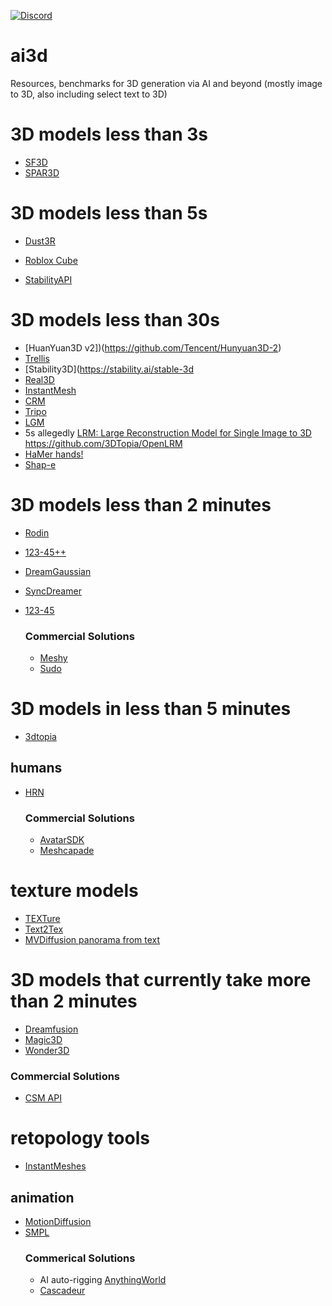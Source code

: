 

[![Discord](https://img.shields.io/discord/1138253049161334944.svg?label=&logo=discord&logoColor=ffffff&color=7389D8&labelColor=6A7EC2)](https://discord.gg/Yr8gzTCcEh)

# ai3d
Resources, benchmarks for 3D generation via AI and beyond (mostly image to 3D, also including select text to 3D) 

# 3D models less than 3s
- [SF3D](https://huggingface.co/spaces/stabilityai/stable-fast-3d)
- [SPAR3D](https://github.com/Stability-AI/stable-point-aware-3d)

# 3D models less than 5s
- [Dust3R](https://github.com/naver/dust3r)
- [Roblox Cube](https://github.com/Roblox/cube)

- [StabilityAPI](https://platform.stability.ai/docs/api-reference)

# 3D models less than 30s
- [HuanYuan3D v2])(https://github.com/Tencent/Hunyuan3D-2)
- [Trellis](https://github.com/microsoft/TRELLIS)
- [Stability3D](https://stability.ai/stable-3d
- [Real3D](https://hwjiang1510.github.io/Real3D/)
- [InstantMesh](https://github.com/TencentARC/InstantMesh)
- [CRM](https://github.com/thu-ml/CRM)
- [Tripo](https://github.com/VAST-AI-Research/TripoSR)
- [LGM](https://github.com/3DTopia/LGM)
- 5s allegedly [LRM: Large Reconstruction Model for Single Image to 3D](https://scalei3d.github.io/LRM/) https://github.com/3DTopia/OpenLRM
- [HaMer hands!](https://github.com/geopavlakos/hamer)
- [Shap-e](https://github.com/openai/shap-e)

# 3D models less than 2 minutes
- [Rodin](https://github.com/RodinHD/RodinHD)
- [123-45++](https://github.com/SUDO-AI-3D/One2345plus)
- [DreamGaussian](https://github.com/dreamgaussian/dreamgaussian)
- [SyncDreamer](https://github.com/liuyuan-pal/SyncDreamer)
- [123-45](https://github.com/One-2-3-45/One-2-3-45) 

  ### Commercial Solutions
  - [Meshy](https://docs.meshy.ai/api-image-to-3d)
  - [Sudo](https://www.sudo.ai/)

# 3D models in less than 5 minutes
- [3dtopia](https://github.com/3DTopia/3DTopia)

## humans
- [HRN](https://github.com/youngLBW/HRN)
  ### Commercial Solutions
  - [AvatarSDK](https://accounts.avatarsdk.com/ref/W8lXwa/)
  - [Meshcapade](https://meshcapade.com)

# texture models
- [TEXTure](https://github.com/TEXTurePaper)
- [Text2Tex](https://github.com/daveredrum/Text2Tex)
- [MVDiffusion panorama from text](https://github.com/Tangshitao/MVDiffusion)

# 3D models that currently take more than 2 minutes
- [Dreamfusion](https://github.com/ashawkey/stable-dreamfusion)
- [Magic3D](https://github.com/chinhsuanwu/dreamfusionacc)
- [Wonder3D](https://github.com/xxlong0/Wonder3D)
 ### Commercial Solutions
 - [CSM API](https://csm.ai)

# retopology tools

- [InstantMeshes](https://github.com/wjakob/instant-meshes)


## animation
- [MotionDiffusion](https://github.com/GuyTevet/motion-diffusion-model)
- [SMPL](https://github.com/BioMotionLab/SUP)
  ### Commerical Solutions 
  - AI auto-rigging [AnythingWorld](https://anything.world/)
  - [Cascadeur](https://cascadeur.com/)
